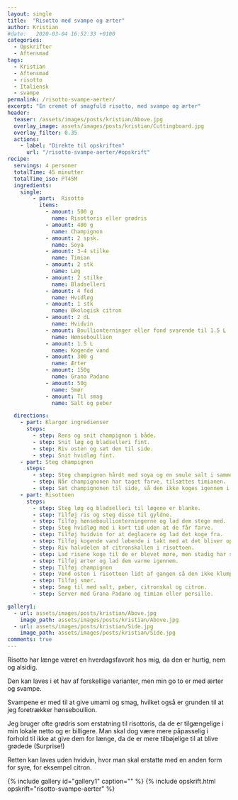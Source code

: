 ```yaml
---
layout: single
title:  "Risotto med svampe og ærter"
author: Kristian
#date:   2020-03-04 16:52:33 +0100
categories: 
  - Opskrifter 
  - Aftensmad
tags: 
  - Kristian
  - Aftensmad
  - risotto
  - Italiensk
  - svampe 
permalink: /risotto-svampe-aerter/
excerpt: "En cremet of smagfuld risotto, med svampe og ærter"
header:
  teaser: /assets/images/posts/kristian/Above.jpg
  overlay_image: assets/images/posts/kristian/Cuttingboard.jpg
  overlay_filter: 0.35 
  actions:
    - label: "Direkte til opskriften"
      url: "/risotto-svampe-aerter/#opskrift"
recipe:
  servings: 4 personer
  totalTime: 45 minutter
  totalTime_iso: PT45M
  ingredients:
    single: 
        - part:  Risotto
          items:
            - amount: 500 g 
              name: Risottoris eller grødris  
            - amount: 400 g  
              name: Champignon
            - amount: 2 spsk.
              name: Soya
            - amount: 3-4 stilke  
              name: Timian
            - amount: 2 stk 
              name: Løg
            - amount: 2 stilke
              name: Bladselleri
            - amount: 4 fed 
              name: Hvidløg
            - amount: 1 stk  
              name: Økologisk citron
            - amount: 2 dL
              name: Hvidvin
            - amount: Boullionterninger eller fond svarende til 1.5 L
              name: Hønseboullion 
            - amount: 1.5 L
              name: Kogende vand
            - amount: 300 g 
              name: Ærter
            - amount: 150g 
              name: Grana Padano
            - amount: 50g
              name: Smør
            - amount: Til smag
              name: Salt og peber

  directions:
    - part: Klargør ingredienser
      steps: 
        - step: Rens og snit champignon i både.
        - step: Snit løg og bladselleri fint. 
        - step: Riv osten og sæt den til side.
        - step: Snit hvidløg fint.
    - part: Steg champignon
      steps:
        - step: Steg champignon hårdt med soya og en smule salt i samme gryde som resten af retten skal laves i. 
        - step: Når champignonen har taget farve, tilsættes timianen. 
        - step: Sæt champignonen til side, så den ikke koges igennem i resten af retten. 
    - part: Risottoen
      steps:
        - step: Steg løg og bladselleri til løgene er blanke.
        - step: Tilføj ris og steg disse til gyldne. 
        - step: Tilføj hønseboullionterningerne og lad dem stege med. 
        - step: Steg hvidløg med i kort tid uden at de får farve.
        - step: Tilføj hvidvin for at deglacere og lad det koge fra. 
        - step: Tilføj kogende vand løbende i takt med at det bliver optaget af risen og lad det koge i omtrent 10 minutter. 
        - step: Riv halvdelen af citronskallen i risottoen. 
        - step: Lad risene koge til de er blevet møre, men stadig har smule bid.
        - step: Tilføj ærter og lad dem varme igennem. 
        - step: Tilføj champignon
        - step: Vend osten i risottoen lidt af gangen så den ikke klumper.
        - step: Tilføj smør. 
        - step: Smag til med salt, peber, citronskal og citron.  
        - step: Server med Grana Padano og timian eller persille.  

gallery1:
  - url: assets/images/posts/kristian/Above.jpg
    image_path: assets/images/posts/kristian/Above.jpg
  - url: assets/images/posts/kristian/Side.jpg
    image_path: assets/images/posts/kristian/Side.jpg
comments: true
---
```

Risotto har længe været en hverdagsfavorit hos mig, da den er hurtig, nem og alsidig. 

Den kan laves i et hav af forskellige varianter, men min go to er med ærter og svampe. 

Svampene er med til at give umami og smag, hvilket også er grunden til at jeg foretrækker hønseboullion. 

Jeg bruger ofte grødris som erstatning til risottoris, da de er tilgængelige i min lokale netto og er billigere. 
Man skal dog være mere påpasselig i forhold til ikke at give dem for længe, da de er mere tilbøjelige til at blive grødede (Surprise!)

Retten kan laves uden hvidvin, hvor man skal erstatte med en anden form for syre, for eksempel citron. 

{% include gallery id="gallery1"  caption="" %}
{% include opskrift.html opskrift="risotto-svampe-aerter" %}



